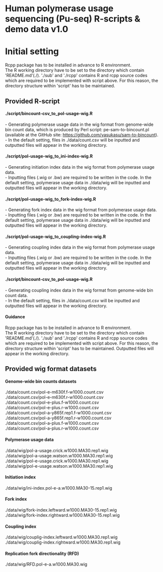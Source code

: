 # Human polymerase usage sequencing (Pu-seq) R-scripts & demo data  v1.0

# Initial setting
Rcpp package has to be installed in advance to R environment.  
The R working directory have to be set to the directory which contain 'README.md'(./).
'./sub' and './rcpp' contains R and rcpp source codes which are required to be implemented with script above. For this reason, the directory structure within 'script' has to be maintained.


## Provided R-script
#### ./script/bincount-csv_to_pol-usage-wig.R
\- Generating polymerase usage data in the wig format from genome-wide bin count data, which is produced by Perl script: pe-sam-to-bincount.pl (available at the GitHub site: https://github.com/yasukasu/sam-to-bincount).
\- In the default setting, files in ./data/count.csv will be inputted and outputted files will appear in the working directory.  


#### ./script/pol-usage-wig_to_ini-index-wig.R
\- Generating initiation index data in the wig format from polymerase usage data.  
\- Inputting files (.wig or .bw) are required to be written in the code. In the default setting, polymerase usage data in ./data/wig will be inputted and outputted files will appear in the working directory.  

#### ./script/pol-usage-wig_to_fork-index-wig.R
\- Generating fork index data in the wig format from polymerase usage data.  
\- Inputting files (.wig or .bw) are required to be written in the code. In the default setting, polymerase usage data in ./data/wig will be inputted and outputted files will appear in the working directory.

#### ./script/pol-usage-wig_to_coupling-index-wig.R
\- Generating coupling index data in the wig format from polymerase usage data.  
\- Inputting files (.wig or .bw) are required to be written in the code. In the default setting, polymerase usage data in ./data/wig will be inputted and outputted files will appear in the working directory.

#### ./script/bincount-csv_to_pol-usage-wig.R
\- Generating coupling index data in the wig format from genome-wide bin count data.  
\- In the default setting, files in ./data/count.csv will be inputted and outputted files will appear in the working directory.   

#### Guidance
Rcpp package has to be installed in advance to R environment.  
The R working directory have to be set to the directory which contain 'README.md'(./).
'./sub' and './rcpp' contains R and rcpp source codes which are required to be implemented with script above. For this reason, the directory structure within 'script' has to be maintained.
Outputted files will appear in the working directory.




## Provided wig format datasets
#### Genome-wide bin counts datasets
./data/count.csv/pol-e-m630f.f-w1000.count.csv  
./data/count.csv/pol-e-m630f.r-w1000.count.csv  
./data/count.csv/pol-e-plus.f-w1000.count.csv  
./data/count.csv/pol-e-plus.r-w1000.count.csv  
./data/count.csv/pol-a-y865f.rep1.f-w1000.count.csv  
./data/count.csv/pol-a-y865f.rep1.r-w1000.count.csv  
./data/count.csv/pol-a-plus.f-w1000.count.csv  
./data/count.csv/pol-a-plus.r-w1000.count.csv    

#### Polymerase usage data
./data/wig/pol-a-usage.crick.w1000.MA30.rep1.wig  
./data/wig/pol-a-usage.watson.w1000.MA30.rep1.wig  
./data/wig/pol-e-usage.crick.w1000.MA30.rep1.wig  
./data/wig/pol-e-usage.watson.w1000.MA30.rep1.wig  

#### Initiation index
./data/wig/ini-index.pol-e-a.w1000.MA30-15.rep1.wig  

#### Fork index
./data/wig/fork-index.leftward.w1000.MA30-15.rep1.wig  
./data/wig/fork-index.rightward.w1000.MA30-15.rep1.wig  

#### Coupling index
./data/wig/couplig-index.leftward.w1000.MA30.rep1.wig  
./data/wig/couplig-index.rightward.w1000.MA30.rep1.wig  

#### Replication fork directionality (RFD)
./data/wig/RFD.pol-e-a.w1000.MA30.wig  
